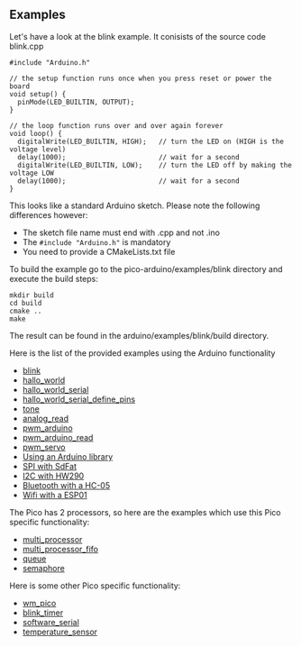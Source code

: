 ## Examples

Let's have a look at the blink example. It conisists of the source code blink.cpp
```
#include "Arduino.h"

// the setup function runs once when you press reset or power the board
void setup() {
  pinMode(LED_BUILTIN, OUTPUT);
}

// the loop function runs over and over again forever
void loop() {
  digitalWrite(LED_BUILTIN, HIGH);   // turn the LED on (HIGH is the voltage level)
  delay(1000);                       // wait for a second
  digitalWrite(LED_BUILTIN, LOW);    // turn the LED off by making the voltage LOW
  delay(1000);                       // wait for a second
}
```
This looks like a standard Arduino sketch. Please note the following differences however:
- The sketch file name must end with .cpp and not .ino
- The ```#include "Arduino.h"``` is mandatory
- You need to provide a CMakeLists.txt file

To build the example go to the pico-arduino/examples/blink directory and execute the build steps:
```
mkdir build
cd build
cmake ..
make
```
The result can be found in the arduino/examples/blink/build directory.

Here is the list of the provided examples using the Arduino functionality

- [blink](blink)
- [hallo_world](hallo_world)
- [hallo_world_serial](hallo_world_serial)
- [hallo_world_serial_define_pins](hallo_world_serial_define_pins)
- [tone](tone_melody)
- [analog_read](analog_read)
- [pwm_arduino](pwm_arduino)
- [pwm_arduino_read](pwm_arduino_read)
- [pwm_servo](pwm_servo)
- [Using an Arduino library](example_with_arduino_library)
- [SPI with SdFat](sd_info)
- [I2C with HW290](i2c_hw290)
- [Bluetooth with a HC-05](hc_05)
- [Wifi with a ESP01](esp01)

The Pico has 2 processors, so here are the examples which use this Pico specific functionality:

- [multi_processor](multi_processor) 
- [multi_processor_fifo](multi_processor_fifo) 
- [queue](queue)
- [semaphore](semaphore) 

Here is some other Pico specific functionality:

- [wm_pico](pwm_pico)
- [blink_timer](blink_timer)
- [software_serial](software_serial)
- [temperature_sensor](temperature_sensor)


